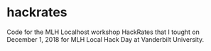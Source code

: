 # hackrates
Code for the MLH Localhost workshop HackRates that I tought on December 1, 2018 for MLH Local Hack Day at Vanderbilt University.
